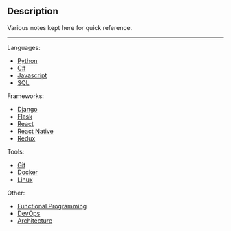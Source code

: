 ## Description

Various notes kept here for quick reference.

---

Languages:

- [Python](languages/python)
- [C#](languages/c-sharp)
- [Javascript](languages/javascript)
- [SQL](languages/sql)

Frameworks:

- [Django](frameworks/django)
- [Flask](frameworks/flask)
- [React](frameworks/react)
- [React Native](frameworks/react-native)
- [Redux](frameworks/redux)

Tools:

- [Git](tools/git)
- [Docker](tools/docker)
- [Linux](tools/linux)

Other:

- [Functional Programming](other/functional-programming)
- [DevOps](other/devops)
- [Architecture](other/architecture)
